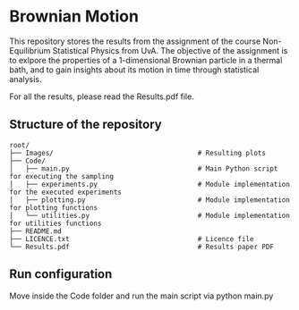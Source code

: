 # Brownian Motion

This repository stores the results from the assignment of the course Non-Equilibrium Statistical Physics from UvA. 
The objective of the assignment is to exlpore the properties of a 1-dimensional Brownian particle in a thermal bath, and to gain insights about its motion in time through statistical analysis.

For all the results, please read the Results.pdf file.

## Structure of the repository

```
root/
├── Images/                                    # Resulting plots
├── Code/
│   ├── main.py                                # Main Python script for executing the sampling
│   ├── experiments.py                         # Module implementation for the executed experiments
│   ├── plotting.py                            # Module implementation for plotting functions
│   └── utilities.py                           # Module implementation for utilities functions
├── README.md
├── LICENCE.txt                                # Licence file
└── Results.pdf                                # Results paper PDF 
```

## Run configuration

Move inside the Code folder and run the main script via python main.py
